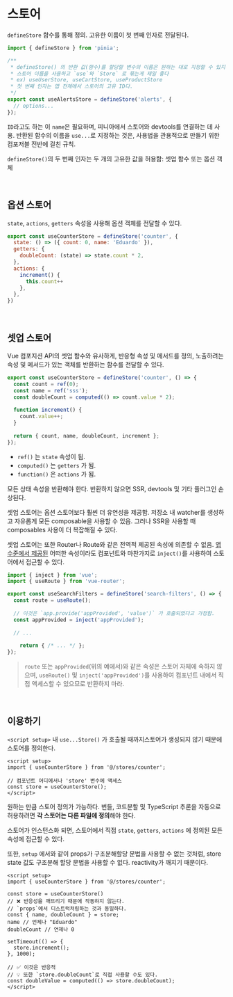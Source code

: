 # 스토어

`defineStore` 함수를 통해 정의. 고유한 이름이 첫 번째 인자로 전달된다.

```js
import { defineStore } from 'pinia';

/**
 * defineStore() 의 반환 값(함수)를 할당할 변수의 이름은 원하는 대로 지정할 수 있지만
 * 스토어 이름을 사용하고 `use`와 `Store` 로 묶는게 제일 좋다
 * ex) useUserStore, useCartStore, useProductStore
 * 첫 번째 인자는 앱 전체에서 스토어의 고유 ID다.
 */
export const useAlertsStore = defineStore('alerts', {
  // options...
});
```

`ID`라고도 하는 이 `name`은 필요하며, 피니아에서 스토어와 devtools를 연결하는 데 사용. 반환된 함수의 이름을 `use...`로 지정하는 것은, 사용법을 관용적으로 만들기 위한 컴포저블 전반에 걸친 규칙.

`defineStore()`의 두 번째 인자는 두 개의 고유한 값을 허용함: 셋업 함수 또는 옵션 객체

<br/>

## 옵션 스토어

`state`, `actions`, `getters` 속성을 사용해 옵션 객체를 전달할 수 있다.

```js
export const useCounterStore = defineStore('counter', {
  state: () => ({ count: 0, name: 'Eduardo' }),
  getters: {
    doubleCount: (state) => state.count * 2,
  },
  actions: {
    increment() {
      this.count++
    },
  },
})
```

<br/>

## 셋업 스토어

Vue 컴포지션 API의 셋업 함수와 유사하게, 반응형 속성 및 메서드를 정의, 노출하려는 속성 및 메서드가 있는 객체를 반환하는 함수를 전달할 수 있다.

```js
export const useCounterStore = defineStore('counter', () => {
  const count = ref(0);
  const name = ref('sss');
  const doubleCount = computed(() => count.value * 2);
  
  function increment() {
    count.value++;
  }
  
  return { count, name, doubleCount, increment };
});
```

- `ref()` 는 `state` 속성이 됨.
- `computed()` 는 `getters` 가 됨.
- `function()` 은 `actions` 가 됨.

모든 상태 속성을 반환해야 한다. 반환하지 않으면 SSR, devtools 및 기타 플러그인 손상된다.

셋업 스토어는 옵션 스토어보다 훨씬 더 유연성을 제공함. 저장소 내 watcher를 생성하고 자유롭게 모든 composable을 사용할 수 있음. 그러나 SSR을 사용할 때 composables 사용이 더 복잡해질 수 있다.

셋업 스토어는 또한 Router나 Route와 같은 전역적 제공된 속성에 의존할 수 없음. [앱 수준에서 제공된](https://vuejs.org/api/application.html#app-provide) 어떠한 속성이라도 컴포넌트와 마찬가지로 `inject()`를 사용하여 스토어에서 접근할 수 있다.

```ts
import { inject } from 'vue';
import { useRoute } from 'vue-router';

export const useSearchFilters = defineStore('search-filters', () => {
  const route = useRoute();
  
  // 이것은 `app.provide('appProvided', 'value')` 가 호출되었다고 가정함.
  const appProvided = inject('appProvided');
  
  // ...
  
	return { /* ... */ };
});
```

> `route` 또는 `appProvided`(위의 예에서)와 같은 속성은 스토어 자체에 속하지 않으며, `useRoute()` 및 `inject('appProvided')`를 사용하여 컴포넌트 내에서 직접 액세스할 수 있으므로 반환하지 마라.

<br/>

## 이용하기

`<script setup>` 내  `use...Store()` 가 호출될 때까지스토어가 생성되지 않기 때문에 스토어를 정의한다.

```vue
<script setup>
import { useCounterStore } from '@/stores/counter';
  
// 컴포넌트 어디에서나 'store' 변수에 액세스
const store = useCounterStore();
</script>
```

원하는 만큼 스토어 정의가 가능하다. 번들, 코드분할 및 TypeScript 추론을 자동으로 허용하려면 **각 스토어는 다른 파일에 정의**해야 한다.

스토어가 인스턴스화 되면, 스토어에서 직접 `state`, `getters`, `actions` 에 정의된 모든 속성에 접근할 수 있다.

또한, `setup` 에서와 같이 props가 구조분해할당 문법을 사용할 수 없는 것처럼, store state 값도 구조분해 할당 문법을 사용할 수 없다. reactivity가 깨지기 때문이다.

```vue
<script setup>
import { useCounterStore } from '@/stores/counter';
  
const store = useCounterStore()
// ❌ 반응성을 깨뜨리기 때문에 작동하지 않는다.
// `props`에서 디스트럭처링하는 것과 동일하다.
const { name, doubleCount } = store;
name // 언제나 "Eduardo"
doubleCount // 언제나 0

setTimeout(() => {
  store.increment();
}, 1000);

// ✅ 이것은 반응적
// 💡 또한 `store.doubleCount`로 직접 사용할 수도 있다.
const doubleValue = computed(() => store.doubleCount);
</script>
```

